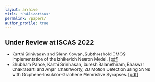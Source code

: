 ```yaml
---
layout: archive
title: "Publications"
permalink: /papers/
author_profile: true
---
```


## Under Review at ISCAS 2022
-  Karthi Srinivasan and Glenn Cowan, Subthreshold CMOS Implementation of the Izhikevich Neuron Model. [[pdf](https://karthisrinivasan.github.io/files/Izhikevich_Circuit.pdf)]
- Shubham Pande, Karthi Srinivasan, Suresh Balanethiram, Bhaswar Chakrabarti and Anjan Chakravorty, 2D Motion Detection using SNNs with Graphene-Insulator-Graphene Memristive Synapses. [[pdf](https://karthisrinivasan.github.io/files/SNN_Based_2D_Motion_Detector.pdf)]
